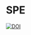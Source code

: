 # SPE
[![DOI](https://zenodo.org/badge/572863700.svg)](https://zenodo.org/badge/latestdoi/572863700)
